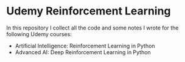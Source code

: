 # Udemy Reinforcement Learning

In this repository I collect all the code and some notes I wrote for the following Udemy courses:
- Artificial Intelligence: Reinforcement Learning in Python
- Advanced AI: Deep Reinforcement Learning in Python
